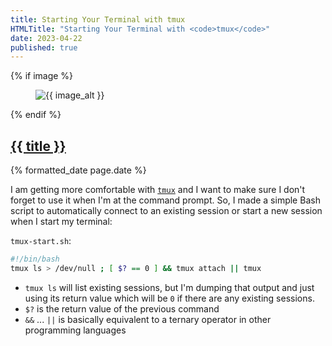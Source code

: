 ```yaml
---
title: Starting Your Terminal with tmux
HTMLTitle: "Starting Your Terminal with <code>tmux</code>"
date: 2023-04-22
published: true
---
```

{% if image %}
    <figure class="post__image">
        <img src="{{ image }}" alt="{{ image_alt }}">
    </figure>
{% endif %}

<h2 class="post__title"><a href="{{ page.url }}">{{ title }}</a></h2>

<p class="post__date">{% formatted_date page.date %}</p>

I am getting more comfortable with [`tmux`](https://github.com/tmux/tmux/wiki) and I want to make sure I don't forget to use it when I'm at the command prompt. So, I made a simple Bash script to automatically connect to an existing session or start a new session when I start my terminal:

`tmux-start.sh`:
```bash
#!/bin/bash
tmux ls > /dev/null ; [ $? == 0 ] && tmux attach || tmux
```

- `tmux ls` will list existing sessions, but I'm dumping that output and just using its return value which will be `0` if there are any existing sessions.
- `$?` is the return value of the previous command
- `&&` ... `||` is basically equivalent to a ternary operator in other programming languages
